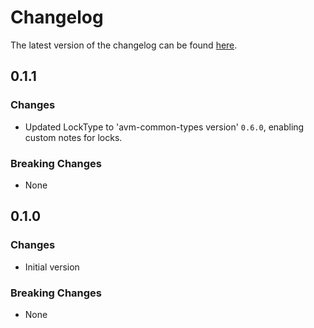 # Changelog

The latest version of the changelog can be found [here](https://github.com/Azure/bicep-registry-modules/blob/main/avm/res/dev-center/project/CHANGELOG.md).

## 0.1.1

### Changes

- Updated LockType to 'avm-common-types version' `0.6.0`, enabling custom notes for locks.

### Breaking Changes

- None

## 0.1.0

### Changes

- Initial version

### Breaking Changes

- None
